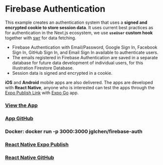 # Firebase Authentication

This example creates an authentication system that uses a **signed and encrypted cookie to store session data**. It uses current best practices as for authentication in the Next.js ecosystem, we use **`useUser` custom hook**  together with [swr](https://swr.vercel.app/) for data fetching.
   
- Firebase Authentication with Email/Password, Google Sign In, Facebook Sign In, GitHub Sign In, and Email Sign In available to authenticate users.
- The emails registered in Firebase Authentication are saved in a separate database for future data development of individual users, for this illustration Firestore Database.
- Session data is signed and encrypted in a cookie.
      
**iOS** and **Android** mobile apps are also delivered. The apps are developed with **React Native**, anyone who is interested can test the apps through the [Expo Publish Link](https://expo.dev/@jglchen/firebase-auth) with [Expo Go](https://expo.dev/client) app. 

### [View the App](https://firebase-auth-rust.vercel.app)
### [App GitHub](https://github.com/jglchen/firebase-auth)
### Docker: docker run -p 3000:3000 jglchen/firebase-auth
### [React Native Expo Publish](https://expo.dev/@jglchen/firebase-auth)
### [React Native GitHub](https://github.com/jglchen/react-native-firebase-auth)
